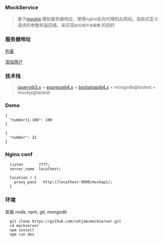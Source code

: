 ### MockService
>   基于[mockjs](http://mockjs.com/) 模拟服务器响应，使用nginx反向代理到此网站，自助式定义请求的参数和返回值，来实现``前后端开发解耦`` 的目的

### 服务器地址
[列表](/mocklist) 

[添加用户](/adduser) 

### 技术栈
> jquery@3.x + express@4.x + bootstrap@4.x + mongodb@lastest + mockjs@lastest

### Demo
```
{
  "number|1-100": 100
}
```

```
{
  "number": 21
}
```

### Nginx conf
```
  listen       7777;
  server_name  localhost;

  location / {
    proxy_pass   http://localhost:9000/mockapi/;
  }
```

### 环境
安装 node, npm, git, mongodb
```
  git clone https://github.com/catjam/mockserver.git
  cd mockserver
  npm install
  npm run dev
```




